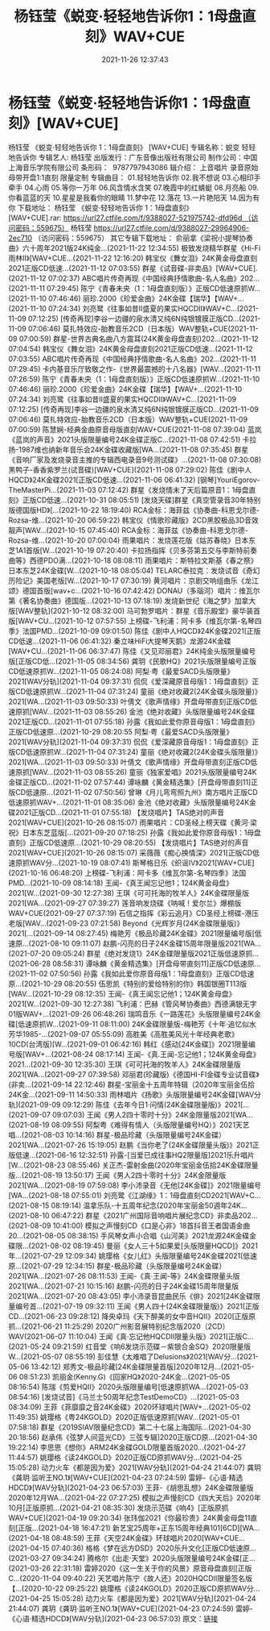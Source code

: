 ﻿---
title: 杨钰莹《蜕变·轻轻地告诉你1：1母盘直刻》WAV+CUE
date: 2021-11-26 12:37:43
categories: WAV车载音乐、镜像
tags: 华语中文
---
# 杨钰莹《蜕变·轻轻地告诉你1：1母盘直刻》[WAV+CUE]

杨钰莹 《蜕变·轻轻地告诉你 1：1母盘直刻》 [WAV+CUE]
专辑名称：蜕变 轻轻地告诉你
专辑艺人: 杨钰莹
出版发行：广东音像出版社有限公司
制作公司：中国上海音乐学院有限公司
条形码：  9787797943086
辑介绍：
上音唱片 录音原始母带开盘1:1直刻 限量定制
专辑曲目：
01.轻轻地告诉你
02.我不想说
03.心相印手牵手
04.心雨
05.等你一万年
06.风含情水含笑
07.晚霞中的红蜻蜓
08.月亮船
09.你看蓝蓝的天
10.星星是我看你的眼睛
11.梦中花
12.落花
13.一片艳阳天
14.因为有你
下载地址：
杨钰莹 《蜕变·轻轻地告诉你 1：1母盘直刻》 [WAV+CUE].rar: https://url27.ctfile.com/f/9388027-521975742-dfd96d （访问密码：559675）
杨钰莹
https://url27.ctfile.com/d/9388027-29964906-2ec710
（访问密码：559675）
其它专辑下载地址：
俞丽拿《梁祝小提琴协奏曲》六十周年2021版24K纯金...(2021-11-22
12:34:55)
极致发烧精华群星《Hi-Fi雨林II》[WAV+CUE...(2021-11-22
12:16:20)
韩宝仪《舞女泪》24K黄金母盘直刻2021正版CD低速...(2021-11-12
07:03:55)
群星《试音碟-非卖品》[WAV+CUE].(2021-11-12
07:02:37)
ABC唱片传奇再现《中国经典抒情歌曲-名人名曲》202...(2021-11-11
07:29:45)
陈宁《青春未央（1：1母盘直刻版）》正版CD低速原抓W...(2021-11-10
07:46:46)
丽珍.2000《珍爱金曲》24K金碟【瑞华】【WAV+...(2021-11-10
07:24:34)
刘亮鹭《往事如昔II盛夏的果实HQCDII》WAV+C...(2021-11-09
07:12:25)
[传奇再现]李谷一边疆的泉水清又纯6N纯银镀膜正版CD...(2021-11-09
07:06:46)
莫扎特效应-胎教音乐2CD（日本版）WAV整轨+CUE(2021-11-09
07:00:59)
群星-世界古典名曲八方震耳(24K黄金母盘直刻)202...(2021-11-12
07:04:54)
韩宝仪《舞女泪》24K黄金母盘直刻2021正版CD低速...(2021-11-12
07:03:55)
ABC唱片传奇再现《中国经典抒情歌曲-名人名曲》202...(2021-11-11
07:29:45)
卡内基音乐厅致敬之作-《世界最震撼的十八名器》[WAV...(2021-11-11
07:26:59)
陈宁《青春未央（1：1母盘直刻版）》正版CD低速原抓W...(2021-11-10
07:46:46)
丽珍.2000《珍爱金曲》24K金碟【瑞华】【WAV+...(2021-11-10
07:24:34)
刘亮鹭《往事如昔II盛夏的果实HQCDII》WAV+C...(2021-11-09
07:12:25)
[传奇再现]李谷一边疆的泉水清又纯6N纯银镀膜正版CD...(2021-11-09
07:06:46)
莫扎特效应-胎教音乐2CD（日本版）WAV整轨+CUE(2021-11-09
07:00:59)
陈慧娴-经典金曲原音母版直刻WAV+CUE(2021-11-08
07:39:04)
蓝岚《蓝岚的声音》2021头版限量编号24K金碟正版C...(2021-11-08
07:42:51)
卡拉扬-1987维也纳新年音乐会24K金碟收藏版[WA...(2021-11-08
07:35:45)
群星《音响厂家及发烧录音主推的专辑西电录音9号测试碟》...(2021-11-08
07:30:08)
黑鸭子-香香紫罗兰(试音碟)[WAV+CUE](2021-11-08
07:29:02)
陈佳《剧中人HQCD》24K金碟2021[正版CD低速...(2021-11-06
06:41:32)
[钢琴]YouriEgorov-TheMasterPi...(2021-11-03
07:12:42)
群星《发烧情未了天后篇原音1：1母盘直刻》正版CD低速...(2021-10-31
08:05:51)
[发烧天碟]群星《真空管录音30年特别版德国版HD》[...(2021-10-22
18:19:40)
RCA金标：海菲兹《协奏曲-科恩戈尔德-Rozsa-维...(2021-10-20
06:59:22)
韩宝仪《情歌珍藏版》2CD黑胶极品3D音效靓声[WAV...(2021-10-15
07:45:40)
RCA金标：海菲兹《协奏曲-科恩戈尔德-Rozsa-维...(2021-10-20
07:00:04)
雨果唱片：发烧莲花版《姑苏春晓》日本东芝1A1首版[W...(2021-10-19
07:20:40)
卡拉扬指挥《贝多芬第五交与李斯特前奏曲等》西德PDO满...(2021-10-18
08:08:11)
雨果唱片：斯特拉文斯基《春之祭》日本东芝24K金碟[W...(2021-10-18
08:05:04)
TELARC泰拉克：发烧试音《奇幻历险记》美国老版[W...(2021-10-17
07:30:19)
黄河唱片：京剧交响组曲乐《龙江颂》德国首版[wav+c...(2021-10-16
07:42:42)
DONAU（多瑙河）唱片：维瓦尔第《著名协奏曲》德国版...(2021-10-13
07:18:19)
发烧新世纪《海之梦》加拿大版[WAV整轨](2021-10-12
08:32:00)
马可勃罗唱片：群星《音乐殿堂》豪华装首版[WAV+CU...(2021-10-12
07:57:55)
上榜碟-飞利浦：阿卡多《维瓦尔第-名琴四季》法国PMD...(2021-10-09
09:01:50)
陈佳《剧中人HQCD》24K金碟2021[正版CD低速...(2021-11-06
06:41:32)
秦立味HiFi大提琴天鹅》龙源24K金碟[WAV+CU...(2021-11-06
06:37:47)
陈佳《又见邓丽君》24K纯金头版限量编号版[正版CD低...(2021-11-05
08:34:56)
龚玥《民歌HQ》2021头版限量编号正版CD低速原抓W...(2021-11-05
08:24:08)
阿梨·粤《最爱SACD头版限量》2021[WAV分轨](2021-11-04
09:37:31)
侃侃《爱深藏原音母版1：1母盘直刻》正版CD低速原抓W...(2021-11-04
07:31:24)
童丽《绝对收藏2(24K金碟头版限量)》2021[WA...(2021-11-03
09:50:33)
叶倩文《歌声情缘》开盘母带直刻正版CD低速原抓[WAV...(2021-11-03
08:55:26)
金池《绝对收藏》头版限量编号24K金碟2021正版CD...(2021-11-01
07:55:18)
孙露《我如此爱你原音母版1：1母盘直刻》正版CD低速原...(2021-10-29
08:20:55
阿梨·粤《最爱SACD头版限量》2021[WAV分轨](2021-11-04
09:37:31)
侃侃《爱深藏原音母版1：1母盘直刻》正版CD低速原抓W...(2021-11-04
07:31:24)
童丽《绝对收藏2(24K金碟头版限量)》2021[WA...(2021-11-03
09:50:33)
叶倩文《歌声情缘》开盘母带直刻正版CD低速原抓[WAV...(2021-11-03
08:55:26)
童丽《独家爱唱》2021头版限量编号24K金碟正版CD...(2021-11-02
07:57:44)
谭咏麟《黄金精选集》[开盘母带直刻11]正版CD低速原...(2021-11-02
07:50:56)
曾琳《月儿弯弯照九州》南方唱片正版CD低速原抓WAV+...(2021-11-01
08:35:06)
金池《绝对收藏》头版限量编号24K金碟2021正版CD...(2021-11-01
07:55:18)
【发烧唱片】TAS绝对的声音2021[WAV+CUE](2021-10-26
08:15:07)
雨果唱片：CD圣经上榜天碟《黄河·梁祝》日本东芝蓝版[...(2021-09-20
07:18:25)
孙露《我如此爱你原音母版1：1母盘直刻》正版CD低速原...(2021-10-29
08:20:55)
【发烧唱片】TAS绝对的声音2021[WAV+CUE](2021-10-26
08:15:07)
采薇薇《痴心换情深》2021[正版CD低速原抓WAV分...(2021-10-19
08:07:41)
斯琴格日乐《织谣IV》2021[WAV+CUE](2021-10-16
06:48:20)
上榜碟-飞利浦：阿卡多《维瓦尔第-名琴四季》法国PMD...(2021-10-09
08:14:18)
王闻-《真王闻忘记他1；124K黄金母盘》2021[W...(2021-09-30
12:27:38)
王琪《可可托海的牧羊人》24K金碟限量版2021[WA...(2021-09-27
07:39:27)
莲音响发烧碟《呐喊！爱尔兰》爆棚版WAV+CUE(2021-09-27
07:37:19)
石信之指挥《彩云追月》CD圣经上榜碟-港压老版[WAV...(2021-09-23
07:21:58)
Beyond《光辉岁月(24K金碟限量版)》2021[...(2021-09-14
08:27:45)
梅艳芳《极品珍藏24K金碟》2021限量编号版[低速原...(2021-08-10
09:11:07)
赵鹏-闪亮的日子24K金碟15周年限量版2021[WA...(2021-07-20
09:05:24)
群星《绝对发烧1》24K金碟限量版2021正版低速原抓...(2021-06-28
08:58:31)
谭咏麟《黄金精选集》[开盘母带直刻11]正版CD低速原...(2021-11-02
07:50:56)
孙露《我如此爱你原音母版1：1母盘直刻》正版CD低速原...(2021-10-29
08:20:55)
伍思凯《特别的爱给特别的你》韩国银圈T113版[WAV...(2021-10-29
08:12:35)
王闻-《真王闻忘记他1；124K黄金母盘》2021[W...(2021-09-30
12:27:38)
飞利浦：巴赫《管风琴协奏曲》西德满银无字01版WAV+...(2021-09-26
06:48:26)
瑞鸣音乐《一路莲花》头版限量编号24K金碟[低速原抓W...(2021-09-11
08:11:00)
24K金碟限量版-梅艳芳《十年·追忆似水芳华1985-...(2021-09-07
05:55:09)
高胜美《高胜美风光十年经典老歌》10CD(台湾版)[W...(2021-09-01
06:42:16)
韩红《感动[24K金碟]》2021限量编号版[WAV+...(2021-08-24
08:17:14)
王闻-《真.王闻-忘记他1；124K黄金母盘》2021...(2021-09-30
12:35:30)
王琪《可可托海的牧羊人》24K金碟限量版2021[WA...(2021-09-27
07:39:58)
邓丽君(珍藏版)《德国HI-FI金碟专业试音碟》(非卖...(2021-09-14
22:12:46)
群星-宝丽金十五周年特辑（2020年宝丽金伍拾24K金...(2021-09-11
14:50:33)
雨林唱片《扬歌》头版限量编号24K金碟[WAV分轨](2021-09-09
09:12:29)
陈佳《去年今日1·问情(24K金碟限量版)》2021[...(2021-09-07
09:07:03)
王闻《男人2四十零时十分》24K金限量版2021[WA...(2021-08-19
08:09:55)
阿梨粤《难得有情人（头版限量编号HQ）》2021天艺唱...(2021-08-03
10:14:16)
群星-极品珍藏（头版限量编号24K金碟）2021[WA...(2021-07-26
15:19:05)
赵鹏《当你老了(24K金碟限量头版)》2021正版低速...(2021-06-16
12:32:51)
孙露-[当爱已成往事HQ2限量版]2021乐升唱片[W...(2021-08-23
08:55:46)
关正杰-雷射金曲(2020年宝丽金伍拾24K金碟限量版...(2021-08-19
13:50:17)
王闻《男人2四十零时十分》24K金限量版2021[WA...(2021-08-19
07:59:08)
李小沛录音《无他[24K金碟]》2021限量编号[WA...(2021-08-18
07:55:01)
刘亮鹭《江湖缘》1：1母盘直刻CD2021[WAV+C...(2021-08-15
08:19:14)
温拿乐队-十五周年纪念(2020年宝丽金50週年24K...(2021-08-10
06:47:22)
群星《2021广州国际音响唱片展纪念CD》非卖品202...(2021-08-09
10:41:00)
模拟之声慢刻CD《口是心非》18首抖音王者国语金曲20...(2021-08-05
08:38:15)
手风琴女声小合唱《山河美》2021龙源24K金碟金碟限...(2021-08-02
08:19:45)
曼丽《女人三十5如果爱[头版限量HQCD]》2021年...(2021-07-29
12:09:34)
姚璎格《女儿红》头版限量编号24K金碟2021[低速原...(2021-07-29
12:34:15)
群星-极品珍藏（头版限量编号24K金碟）2021[WA...(2021-07-26
08:11:53)
王闻-《真·王闻-等》24K金碟限量头版2021[WA...(2021-07-21
10:15:16)
赵鹏-闪亮的日子24K金碟15周年限量版2021[WA...(2021-07-20
08:43:05)
李小沛录音昆曲民乐《俳》2021[24K金碟限量编号首...(2021-07-19
09:32:11)
王闻《男人四十(24K金碟限量版)》2021[正版CD...(2021-06-23
09:28:12)
降央卓玛《天下醉美的女中音HQII》2020[正版原抓...(2021-06-21
11:25:29)
2020广州影音展特别纪念版2020（2CD）WAV(2021-06-07
11:10:04)
王闻《真·忘记他HQCDII限量头版》2021[正版C...(2021-05-24
09:21:59)
红音堂《响6发烧示范碟－紫银合金SQ》2020限量版W...(2021-05-07
08:55:19)
彭佳慧《太难唱了Delusions》2021[WAV分...(2021-05-06
13:42:12)
郑秀文-极品珍藏[24K金碟限量首版]2020年12月...(2021-05-06
08:51:23)
凯丽金(Kenny.G)《回家HQ》2020-24K金...(2021-05-05
08:16:54)
陈瑞《剪爱HQII》2020头版限量编号[低速原抓WA...(2021-05-03
08:54:16)
[发烧试音]《马兰士50周年纪念TestDemoCD》...(2021-05-03
08:34:09)
王菲《菲靡靡之音24K金碟》2020环球唱片[WAV+...(2021-05-02
11:49:35)
姚璎格《粤24KGOLD》2020正版低速原抓[WAV...(2021-05-01
07:58:18)
群星《2019SIAV限量纪念CD》第二十七届上海国际...(2021-04-30
20:18:56)
赵承伟《弦梦人间蓝光CD》三弦专辑]2020正版CD原...(2021-04-30
19:22:14)
李思思《想你》ARM24K金碟GOLD限量首版2020...(2021-04-27
11:44:57)
姚璎格《读24KGOLD》2020正版CD原抓WAV分...(2021-04-25
15:05:28)
动力火车《都是因为爱》2021[WAV分轨](2021-04-24
21:44:07)
龚玥《龚玥·监听王NO.1》[WAV+CUE](2021-04-23
07:24:59)
雷婷-《心语·精选HDCD》[WAV分轨](2021-04-23
06:57:03)
王菲-《胡思乱想》24K金碟限量版2020年12月WA...(2021-04-22
07:27:25)
模拟之声慢刻CD《四大天后》2020年10月[正版原抓...(2021-04-21
08:35:30)
发烧示范碟《响4》[正版原抓WAV+CUE](2021-04-19
09:20:34)
张玮伽2021《你最珍贵》24K黄金母盘11直刻[正版...(2021-04-18
16:47:21)
新艺宝25周年+正东15周年经典101[6CD][WA...(2021-04-18
08:48:59)
王菲《天空24K金碟》环球唱片2020[WAV+CUE...(2021-04-15
07:40:36)
格格《梦在远方DSD》2020乐升文化[正版CD低速原...(2021-03-27
09:34:24)
腾格尔《出走·天堂》2020头版限量编号24K金碟[正...(2021-03-26
22:31:18)
雷婷2020《这一生关于你的风景》原音母盘直刻[正版C...(2020-11-04
09:40:22)
天艺唱片陈宁《故人还》2020HQCDII限量签名版【...(2020-10-22
09:25:22)
姚璎格《读24KGOLD》2020正版CD原抓WAV分...(2021-04-25
15:05:28)
动力火车《都是因为爱》2021[WAV分轨](2021-04-24
21:44:07)
龚玥《龚玥·监听王NO.1》[WAV+CUE](2021-04-23
07:24:59)
雷婷-《心语·精选HDCD》[WAV分轨](2021-04-23
06:57:03)
原文：[链接](https://blog.sina.com.cn/s/blog_1647c7e7601030ux7.html)